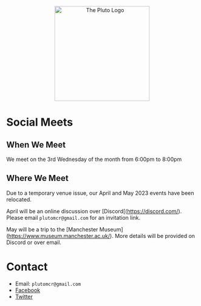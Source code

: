 <p align="center">
    <img style="border:none; box-shadow: none;" src="https://raw.githubusercontent.com/plutomcr/plutomcr.github.io/main/Pluto%20logo%20flat%202000px.png" alt="The Pluto Logo" width="250px"/>
</p>

# Social Meets
## When We Meet
We meet on the 3rd Wednesday of the month from 6:00pm to 8:00pm

## Where We Meet
Due to a temporary venue issue, our April and May 2023 events have been relocated.

April will be an online discussion over [Discord[(https://discord.com/). Please email `plutomcr@gmail.com` for an invitation link.

May will be a trip to the [Manchester Museum] (https://www.museum.manchester.ac.uk/). More details will be provided on Discord or over email.

# Contact

* Email: `plutomcr@gmail.com`
* [Facebook](https://www.facebook.com/PlutoMCR)
* [Twitter](https://twitter.com/PlutoMCR)

<script>
    $('#forkme_banner').remove()
    
    var checkExist = setInterval(function() {
       if ($('span.ribbon-inner > p').length) {
          $('span.ribbon-inner > p').html("&nbsp;");
          clearInterval(checkExist);
       }
    }, 100);
</script>
